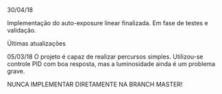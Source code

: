 30/04/18

Implementação do auto-exposure linear finalizada. Em fase de testes e validação.

Últimas atualizações

05/03/18
O projeto é capaz de realizar percursos simples. Utilizou-se controle PID com boa resposta, mas a luminosidade ainda é um problema grave. 

NUNCA IMPLEMENTAR DIRETAMENTE NA BRANCH MASTER!

